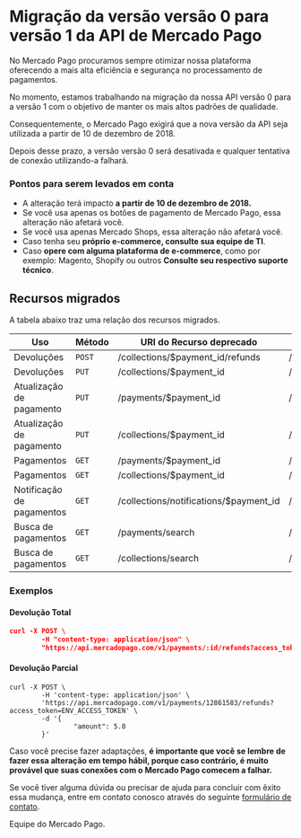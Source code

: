 # Migração da versão versão 0 para versão 1 da API de Mercado Pago

No Mercado Pago procuramos sempre otimizar nossa plataforma oferecendo a mais alta eficiência e segurança no processamento de pagamentos.

No momento, estamos trabalhando na migração da nossa API  versão 0 para a versão 1 com o objetivo de manter os mais altos padrões de qualidade.

Consequentemente, o Mercado Pago exigirá que a nova versão da API seja utilizada a partir de 10 de dezembro de 2018.

Depois desse prazo, a versão versão 0 será desativada e qualquer tentativa de conexão utilizando-a falhará.

### Pontos para serem levados em conta

* A alteração terá impacto **a partir de 10 de dezembro de 2018.**
* Se você usa apenas os botões de pagamento de Mercado Pago, essa alteração não afetará você.
* Se você usa apenas Mercado Shops, essa alteração não afetará você.
* Caso tenha seu **próprio e-commerce, consulte sua equipe de TI**.
* Caso **opere com alguma plataforma de e-commerce**, como por exemplo: Magento, Shopify ou outros **Consulte seu respectivo suporte técnico**.

## Recursos migrados

A tabela abaixo traz uma relação dos recursos migrados.

| Uso                      | Método | URI do Recurso deprecado               | URI do Recurso equivalente       | Referência                                                      |
|--------------------------|--------|----------------------------------------|----------------------------------|-----------------------------------------------------------------|
| Devoluções               | `POST` | /collections/$payment_id/refunds       | /v1/payments/$payment_id/refunds |-                                                                |
| Devoluções               | `PUT`  | /collections/$payment_id               | /v1/payments/$payment_id/        |-                                                                |
| Atualização de pagamento | `PUT`  | /payments/$payment_id                  | /v1/payments/$payment_id/        |[acesse](/reference/payments/endpoints/_payments_id/put.yaml)    |
| Atualização de pagamento | `PUT`  | /collections/$payment_id               | /v1/payments/$payment_id/        |[acesse](/reference/payments/endpoints/_payments_id/put.yaml)    |
| Pagamentos               | `GET`  | /payments/$payment_id                  | /v1/payments/$payment_id/        |[acesse](/reference/payments/endpoints/_payments_id/get.yaml)    |
| Pagamentos               | `GET`  | /collections/$payment_id               | /v1/payments/$payment_id/        |[acesse](/reference/payments/endpoints/_payments_id/get.yaml)    |
| Notificação de pagamentos| `GET`  | /collections/notifications/$payment_id | /v1/payments/$payment_id/        |[acesse](/reference/payments/endpoints/_payments_id/get.yaml)    |
| Busca de pagamentos      | `GET`  | /payments/search                       | /v1/payments/search              |[acesse](/reference/payments/endpoints/_payments_search/get.yaml)|
| Busca de pagamentos      | `GET`  | /collections/search                    | /v1/payments/search              |[acesse](/reference/payments/endpoints/_payments_search/get.yaml)|

### Exemplos

#### Devolução Total
```json
curl -X POST \
        -H "content-type: application/json" \
        "https://api.mercadopago.com/v1/payments/:id/refunds?access_token=ENV_ACCESS_TOKEN"
```

#### Devolução Parcial

```curl
curl -X POST \
        -H 'content-type: application/json' \
        'https://api.mercadopago.com/v1/payments/12861583/refunds?access_token=ENV_ACCESS_TOKEN' \
        -d '{
                "amount": 5.0
        }'
```

Caso você precise fazer adaptações, **é importante que você se lembre de fazer essa alteração em tempo hábil, porque caso contrário, é muito provável que suas conexões com o Mercado Pago comecem a falhar.**

Se você tiver alguma dúvida ou precisar de ajuda para concluir com êxito essa mudança, entre em contato conosco através do seguinte [formulário de contato](https://www.mercadopago.com.br/developers/pt/support).

Equipe do Mercado Pago.
